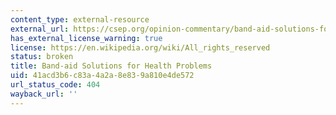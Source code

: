 ```yaml
---
content_type: external-resource
external_url: https://csep.org/opinion-commentary/band-aid-solutions-for-health-problems/
has_external_license_warning: true
license: https://en.wikipedia.org/wiki/All_rights_reserved
status: broken
title: Band-aid Solutions for Health Problems
uid: 41acd3b6-c83a-4a2a-8e83-9a810e4de572
url_status_code: 404
wayback_url: ''
---
```

